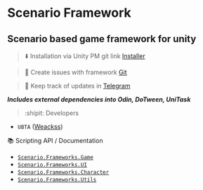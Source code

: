 # Scenario Framework
## Scenario based game framework for unity

>:arrow_down: Installation via Unity PM git link [Installer](unavailabel)

>:triangular_flag_on_post: Create issues with framework [Git](https://github.com/UBTA/Scenario.Framework/issues)

>:link: Keep track of updates in [Telegram](https://t.me/ZeroPets)

***Includes external dependencies into Odin, DoTween, UniTask***

>:shipit: Developers
* `UBTA` ([Weackss](https://github.com/UBTA))


 :books: Scripting API / Documentation

* [`Scenario.Frameworks.Game`](Assets/Frameworks/Game/README.md)
* [`Scenario.Frameworks.UI`](Assets/Frameworks/UI/README.md)
* [`Scenario.Frameworks.Character`](Assets/Frameworks/Character/README.md)
* [`Scenario.Frameworks.Utils`](Assets/Frameworks/Utils/README.md)
